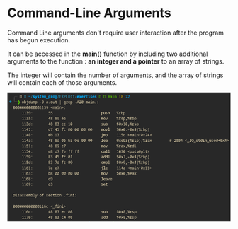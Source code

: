 #   Command-Line Arguments

Command Line arguments don't require user interaction after the program has begun execution.

It can be accessed in the **main()** function by including two additional arguments to the function : **an integer and a pointer** to an array of strings.

The integer will contain the number of arguments, and the array of strings will contain each of those arguments.

![alt text](image.png)